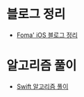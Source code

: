 # 블로그 정리

- [Foma' iOS 블로그 정리](https://github.com/fomagran/Foma-iOS/blob/main/%EB%B8%94%EB%A1%9C%EA%B7%B8%20%EC%A0%95%EB%A6%AC.md)  

# 알고리즘 풀이

 - [Swift 알고리즘 풀이](https://gist.github.com/fomagran/a0f8caee5d80bda72f9e576aadec0251)  
